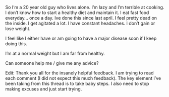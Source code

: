 So I’m a 20 year old guy who lives alone. I’m lazy and I’m terrible at cooking. I don’t know how to start a healthy diet and maintain it. I eat fast food everyday... once a day. Ive done this since last april. I feel pretty dead on the inside. I get agitated a lot. I have constant headaches. I don’t gain or lose weight. 

I feel like I either have or am going to have a major disease soon if I keep doing this. 

I’m at a normal weight but I am far from healthy. 

Can someone help me / give me any advice?



Edit: Thank you all for the insanely helpful feedback. I am trying to read each comment (I did not expect this much feedback). The key element I’ve been taking from this thread is to take baby steps. I also need to stop making excuses and just start trying. 